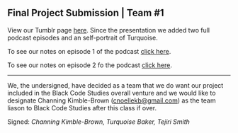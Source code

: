 ## Final Project Submission | Team #1

View our Tumblr page [here](https://altffffff.tumblr.com/). Since the presentation we added two full podcast episodes and an self-portrait of Turquoise. 

To see our notes on episode 1 of the podcast [click here](https://docs.google.com/document/d/1wG9PQ65A91X5ghvGEccvtiWpdKYWG7d-kbyzY26p9kk/edit?usp=sharing).

To see our notes on episode 2 fo the podcast [click here](https://docs.google.com/document/d/1KW7a_JfJe8m6WNEEqMe2zeEAWXPEDzmRnXPaxhlT8Gc/edit?usp=sharing).

-------------

We, the undersigned, have decided as a team that we do want our project included in the Black Code Studies overall venture and we would like to designate Channing Kimble-Brown (cnoellekb@gmail.com) as the team liason to Black Code Studies after this class if over. 

Signed: _Channing Kimble-Brown, Turquoise Baker, Tejiri Smith_
